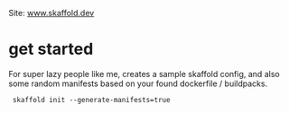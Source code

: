 
Site: www.skaffold.dev

# get started

For super lazy people like me, creates a sample skaffold config, and also some
random manifests based on your found dockerfile / buildpacks.

     skaffold init --generate-manifests=true

